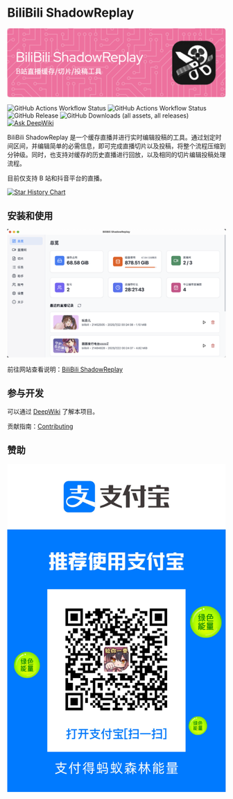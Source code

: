 # BiliBili ShadowReplay

![icon](docs/public/images/header.png)

![GitHub Actions Workflow Status](https://img.shields.io/github/actions/workflow/status/xinrea/bili-shadowreplay/main.yml?label=Application%20Build)
![GitHub Actions Workflow Status](https://img.shields.io/github/actions/workflow/status/Xinrea/bili-shadowreplay/package.yml?label=Docker%20Build)
![GitHub Release](https://img.shields.io/github/v/release/xinrea/bili-shadowreplay)
![GitHub Downloads (all assets, all releases)](https://img.shields.io/github/downloads/xinrea/bili-shadowreplay/total)
[![Ask DeepWiki](https://deepwiki.com/badge.svg)](https://deepwiki.com/Xinrea/bili-shadowreplay)

BiliBili ShadowReplay 是一个缓存直播并进行实时编辑投稿的工具。通过划定时间区间，并编辑简单的必需信息，即可完成直播切片以及投稿，将整个流程压缩到分钟级。同时，也支持对缓存的历史直播进行回放，以及相同的切片编辑投稿处理流程。

目前仅支持 B 站和抖音平台的直播。

[![Star History Chart](https://api.star-history.com/svg?repos=Xinrea/bili-shadowreplay&type=Date)](https://www.star-history.com/#Xinrea/bili-shadowreplay&Date)

## 安装和使用

![rooms](docs/public/images/summary.png)

前往网站查看说明：[BiliBili ShadowReplay](https://bsr.xinrea.cn/)

## 参与开发

可以通过 [DeepWiki](https://deepwiki.com/Xinrea/bili-shadowreplay) 了解本项目。

贡献指南：[Contributing](.github/CONTRIBUTING.md)

## 赞助

![donate](docs/public/images/donate.png)
